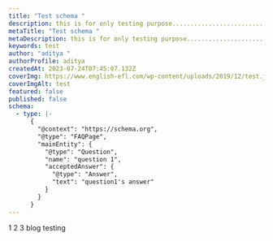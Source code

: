 ```yaml
---
title: "Test schema "
description: this is for only testing purpose.................................
metaTitle: "Test schema "
metaDescription: this is for only testing purpose.................................
keywords: test
author: "aditya "
authorProfile: aditya
createdAt: 2023-07-24T07:45:07.132Z
coverImg: https://www.english-efl.com/wp-content/uploads/2019/12/test.jpg
coverImgAlt: test
featured: false
published: false
schema:
  - type: |-
      {
        "@context": "https://schema.org",
        "@type": "FAQPage",
        "mainEntity": {
          "@type": "Question",
          "name": "question 1",
          "acceptedAnswer": {
            "@type": "Answer",
            "text": "question1's answer"
          }
        }
      }
---
```

1﻿ 2 3 blog testing